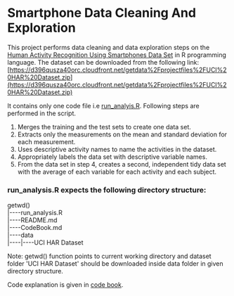 # Smartphone Data Cleaning And Exploration

This project performs data cleaning and data exploration steps on the [Human Activity Recognition Using Smartphones Data Set](http://archive.ics.uci.edu/ml/datasets/Human+Activity+Recognition+Using+Smartphones) in R programming language. The dataset can be downloaded from the following link:
[https://d396qusza40orc.cloudfront.net/getdata%2Fprojectfiles%2FUCI%20HAR%20Dataset.zip](https://d396qusza40orc.cloudfront.net/getdata%2Fprojectfiles%2FUCI%20HAR%20Dataset.zip)

It contains only one code file i.e [run_analyis.R](https://github.com/muneeb706/SmartphoneDataCleaningAndExploration/blob/master/run_analysis.R). Following steps are performed in the script. 

1. Merges the training and the test sets to create one data set.
1. Extracts only the measurements on the mean and standard deviation for each measurement.
1. Uses descriptive activity names to name the activities in the dataset.
1. Appropriately labels the data set with descriptive variable names.
1. From the data set in step 4, creates a second, independent tidy data set with the average of each variable for each activity and each subject.

### run_analysis.R expects the following directory structure:

getwd()   
  |----run_analysis.R  
  |----README.md  
  |----CodeBook.md  
  |----data  
  |----|----UCI HAR Dataset

Note: getwd() function points to current working directory and dataset folder 'UCI HAR Dataset' should be downloaded inside data folder in given directory structure.

Code explanation is given in [code book](https://github.com/muneeb706/SmartphoneDataCleaningAndExploration/blob/master/CodeBook.md).
